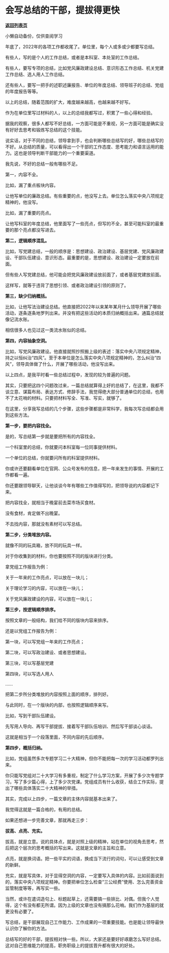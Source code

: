 # 会写总结的干部，提拔得更快

[**返回列表页**](/gzh/费曼的小茶馆)

小懒自动备份，仅供查阅学习

年底了，2022年的各项工作都收尾了。单位里，每个人或多或少都要写总结。

有些人，写的是个人的工作总结，或者是本科室、本处室的工作总结。

有些人，要写专项的总结，比如党风廉政建设总结、意识形态工作总结、机关党建工作总结、选人用人工作总结。

还有些人，要写一把手的述职述廉报告、单位的年度总结、领导班子的总结、党组的年度报告等等。

以上的总结，随着范围的扩大，难度越来越高，也越来越不好写。

作为在单位里写过材料的人，以上的总结我都写过，积累了一些心得和经验。

据我的观察，很多人都写不好总结，一方面可能是不重视，另一方面可能是确实没有好好去思考和锻炼写总结的这个技能。

说实话，对于不同的总结，领导拿到手，也会判断哪些总结写的好，哪些总结写的不好。从总结的质量，可以看得出一个干部的工作态度、思考能力和语言运用的能力。这也是领导判断干部能力的一个重要渠道。

我先说，不好的总结一般有哪些不足。  

第一，内容不全。

比如，漏了重点板块内容。

让他写单位的廉政总结。有些重要的点，他没写上去。单位怎么落实中央八项规定精神的，他没写。

比如，漏了重要的亮点。

让他写科室的年度总结，他里面写了一些亮点，但写的不全，甚至可能科室的最重要的那个亮点都没写进去。

**第二，逻辑顺序混乱。**  

比如，写党建总结，一般的顺序是：思想建设、政治建设、基层党建、党风廉政建设、干部队伍建设、意识形态。最重要的是，思想建设、政治建设一定要放在前面。

但有些人写党建总结，他可能会把党风廉政建设放前面了，或者基层党建放前面。

这样写，就等于违背了思想引领、或者政治建设引领的原则了。

**第三，缺少归纳概括。**

比如，让他写法治建设总结。他直接把2022年以来某年某月什么领导开展了哪些活动，逐条逐条地罗列出来。并没有把这些活动的本质归纳概括出来。通篇总结就像记流水账。  

相信很多人也见过这一类流水账似的总结。  

**第四，内容抽象空洞。**  

比如，写党风廉政建设。他直接就照抄照搬上级的表述：落实中央八项规定精神，持之以恒纠治“四风”。至于本单位是怎么落实中央八项规定精神的，怎么纠治“四风”，领导具体做了什么，开展了哪些活动，他没写出来。  

以上四点，是我平时看一些总结过程中，发现的较为普遍的问题。  

其实，只要把这四个问题改过来，一篇总结就算得上好的总结了，在这里，我都不谈立意、谋篇布局、表达方式、修辞手法，我觉得绝大部分普通单位的总结，也用不了太花哨的材料。只要把材料写全、写准、写实，就够了。  

在这里，分享我写总结的几个步骤，这些步骤都是非常科学，我每次写总结都会用到这些方法。

**第一步，要把内容找全。**  

是的，写总结第一步就是要把所有的内容找全。  

一个科室里的总结，你就要问本科室每一位同事提供材料。  

一个单位的总结，你就要问所有的科室提供材料。

你或许还要翻看单位在官网、公众号发布的信息，把一年来发生的事情、开展的工作都看一遍。  

你还要跟领导聊天，让他谈谈今年有哪些工作值得写的，把领导说的内容都记下来。  

把内容找全，就相当于晚宴前去菜市场买食材。  

没有食材，肯定做不出晚宴。  

不去找内容，那就没有素材可以写总结。

**第二步，分类堆放内容。**  

就像不同的玩具箱，放不同的玩具一样。  

对于你收集到的材料，你也要按照不同的版块进行分类。

拿党组工作报告为例：  

关于一年来的工作亮点，可以放在一块儿；  

关于理论学习的内容，可以放在一块儿；  

关于党风廉政建设的内容，可以放在一块儿；  

**第三步，按逻辑顺序排序。**  

按照文章的一般结构，我们给不同的版块内容来排序。  

还是以党组工作报告为例：

第一块，可以写党组一年来的工作亮点；  

第二块，可以写政治建设、或者思想建设。

第三块，可以写基层党建

第四块，可以写选人用人  

……  

把第二步所分类堆放的内容按照上面的顺序，排列好。  

与此同时，在一个版块的内部，也按照逻辑顺序来写。  

比如，写到干部队伍建设。

先写用人导向、再写干部提拔、接着写干部队伍培训、然后写干部谈心谈话。  

这就是相当于一个段落里面，不同内容的先后顺序。

**第四步，概括归纳。**  

比如，党组虽然多次专题学习二十大精神，但你不能把每一次的学习活动都罗列出来。  

你只能写党组对二十大学习有多重视，制定了什么学习方案，开展了多少次专题学习，写了多少篇心得，上了多少次党课。党组成员有什么收获，结合工作实际，提出了哪些具体落实二十大精神的举措。

其实，完成以上四步，一篇文章的主体内容就基本出来了。

我觉得这就是一篇合格的，有用的总结。  

如果还想进一步完善文章，那就再走三步：

**拔高、点亮、充实。**  

拔高，就是立意。说的具体点，就是对照上级的精神，站在单位的视角去思考，然后把这个层次的思考概括的写出来。这就是文章的主旨和立意。

点亮，就是换词语。把一些平实的词语，换成当下流行的词句，可以让感受到文章的新鲜。  

充实，就是写具体，对于显得空洞的内容，一定要写入具体的内容。比如前面说到的，落实中央八项规定精神。你要把单位怎么检查“三公经费”使用、怎么完善资金监管制度等等，再写实一些。  

当然，或许在遣词造句上、标题起草上，还需要搞一些排比、对偶。但我个人觉得，这个有没有都无所谓。因为上级的文章也没有搞那么花哨。我们作为基层的就更没有必要了。

写总结，是干部展现自己工作能力、工作成果的一项重要技能。也是能让领导最快认识你了解你的方法。

总结写的好的干部，提拔相对快一些。所以，大家还是要好好琢磨怎么写好总结。这对自己思维能力的提高，职务职级上的提拔晋升都有很大的好处。  

  

